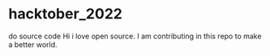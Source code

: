 # hacktober_2022
do source code
Hi i love open source.
I am contributing in this repo to make a better world.
